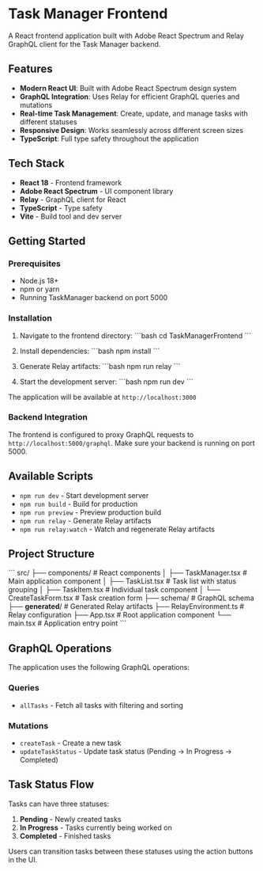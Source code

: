 # Task Manager Frontend

A React frontend application built with Adobe React Spectrum and Relay GraphQL client for the Task Manager backend.

## Features

- **Modern React UI**: Built with Adobe React Spectrum design system
- **GraphQL Integration**: Uses Relay for efficient GraphQL queries and mutations
- **Real-time Task Management**: Create, update, and manage tasks with different statuses
- **Responsive Design**: Works seamlessly across different screen sizes
- **TypeScript**: Full type safety throughout the application

## Tech Stack

- **React 18** - Frontend framework
- **Adobe React Spectrum** - UI component library
- **Relay** - GraphQL client for React
- **TypeScript** - Type safety
- **Vite** - Build tool and dev server

## Getting Started

### Prerequisites

- Node.js 18+
- npm or yarn
- Running TaskManager backend on port 5000

### Installation

1. Navigate to the frontend directory:
   \`\`\`bash
   cd TaskManagerFrontend
   \`\`\`

2. Install dependencies:
   \`\`\`bash
   npm install
   \`\`\`

3. Generate Relay artifacts:
   \`\`\`bash
   npm run relay
   \`\`\`

4. Start the development server:
   \`\`\`bash
   npm run dev
   \`\`\`

The application will be available at `http://localhost:3000`

### Backend Integration

The frontend is configured to proxy GraphQL requests to `http://localhost:5000/graphql`. Make sure your backend is running on port 5000.

## Available Scripts

- `npm run dev` - Start development server
- `npm run build` - Build for production
- `npm run preview` - Preview production build
- `npm run relay` - Generate Relay artifacts
- `npm run relay:watch` - Watch and regenerate Relay artifacts

## Project Structure

\`\`\`
src/
├── components/ # React components
│ ├── TaskManager.tsx # Main application component
│ ├── TaskList.tsx # Task list with status grouping
│ ├── TaskItem.tsx # Individual task component
│ └── CreateTaskForm.tsx # Task creation form
├── schema/ # GraphQL schema
├── **generated**/ # Generated Relay artifacts
├── RelayEnvironment.ts # Relay configuration
├── App.tsx # Root application component
└── main.tsx # Application entry point
\`\`\`

## GraphQL Operations

The application uses the following GraphQL operations:

### Queries

- `allTasks` - Fetch all tasks with filtering and sorting

### Mutations

- `createTask` - Create a new task
- `updateTaskStatus` - Update task status (Pending → In Progress → Completed)

## Task Status Flow

Tasks can have three statuses:

1. **Pending** - Newly created tasks
2. **In Progress** - Tasks currently being worked on
3. **Completed** - Finished tasks

Users can transition tasks between these statuses using the action buttons in the UI.
